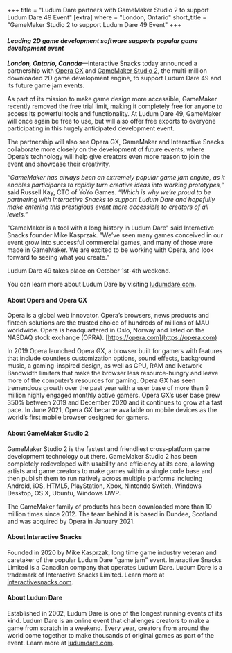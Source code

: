 +++
title = "Ludum Dare partners with GameMaker Studio 2 to support Ludum Dare 49 Event"
[extra]
where = "London, Ontario"
short_title = "GameMaker Studio 2 to support Ludum Dare 49 Event"
+++
#### _Leading 2D game development software supports popular game development event_

**_London, Ontario, Canada_**—Interactive Snacks today announced a partnership with [Opera GX](https://www.opera.com/gx) and [GameMaker Studio 2](https://opr.as/gm-ld49), the multi-million downloaded 2D game development engine, to support Ludum Dare 49 and its future game jam events.

As part of its mission to make game design more accessible, GameMaker recently removed the free trial limit, making it completely free for anyone to access its powerful tools and functionality. At Ludum Dare 49, GameMaker will once again be free to use, but will also offer free exports to everyone participating in this hugely anticipated development event.

The partnership will also see Opera GX, GameMaker and Interactive Snacks collaborate more closely on the development of future events, where Opera’s technology will help give creators even more reason to join the event and showcase their creativity.

_“GameMaker has always been an extremely popular game jam engine, as it enables participants to rapidly turn creative ideas into working prototypes,”_ said Russell Kay, CTO of YoYo Games. _“Which is why we’re proud to be partnering with Interactive Snacks to support Ludum Dare and hopefully make entering this prestigious event more accessible to creators of all levels.”_

"GameMaker is a tool with a long history in Ludum Dare" said Interactive Snacks founder Mike Kasprzak. "We’ve seen many games conceived in our event grow into successful commercial games, and many of those were made in GameMaker. We are excited to be working with Opera, and look forward to seeing what you create.”

Ludum Dare 49 takes place on October 1st-4th weekend.

You can learn more about Ludum Dare by visiting [ludumdare.com](https://ludumdare.com).

#### About Opera and Opera GX
Opera is a global web innovator. Opera’s browsers, news products and fintech solutions are the trusted choice of hundreds of millions of MAU worldwide. Opera is headquartered in Oslo, Norway and listed on the NASDAQ stock exchange (OPRA). [https://opera.com](https://opera.com)

In 2019 Opera launched Opera GX, a browser built for gamers with features that include countless customization options, sound effects, background music, a gaming-inspired design, as well as CPU, RAM and Network Bandwidth limiters that make the browser less resource-hungry and leave more of the computer’s resources for gaming. Opera GX has seen tremendous growth over the past year with a user base of more than 9 million highly engaged monthly active gamers. Opera GX’s user base grew 350% between 2019 and December 2020 and it continues to grow at a fast pace. In June 2021, Opera GX became available on mobile devices as the world’s first mobile browser designed for gamers.

#### About GameMaker Studio 2
GameMaker Studio 2 is the fastest and friendliest cross-platform game development technology out there. GameMaker Studio 2 has been completely redeveloped with usability and efficiency at its core, allowing artists and game creators to make games within a single code base and then publish them to run natively across multiple platforms including Android, iOS, HTML5, PlayStation, Xbox, Nintendo Switch, Windows Desktop, OS X, Ubuntu, Windows UWP.

The GameMaker family of products has been downloaded more than 10 million times since 2012. The team behind it is based in Dundee, Scotland and was acquired by Opera in January 2021.

#### About Interactive Snacks
Founded in 2020 by Mike Kasprzak, long time game industry veteran and caretaker of the popular Ludum Dare "game jam" event. Interactive Snacks Limited is a Canadian company that operates Ludum Dare. Ludum Dare is a trademark of Interactive Snacks Limited. Learn more at [interactivesnacks.com](https://interactivesnacks.com).

#### About Ludum Dare
Established in 2002, Ludum Dare is one of the longest running events of its kind. Ludum Dare is an online event that challenges creators to make a game from scratch in a weekend. Every year, creators from around the world come together to make thousands of original games as part of the event. Learn more at [ludumdare.com](https://ludumdare.com).
